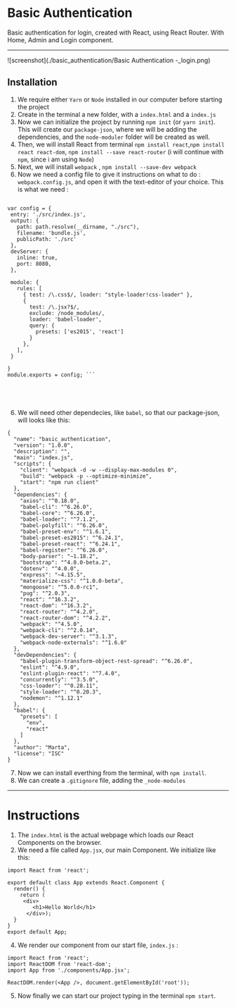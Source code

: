 # Basic Authentication 

Basic authentication for login, created with React, using React Router. With Home, Admin and Login component. 



---

![screenshot](./basic_authentication/Basic Authentication -_login.png)


## Installation

1. We require either `Yarn` or `Node` installed in our computer before starting the project
2. Create in the terminal a new folder, with a `index.html` and a `index.js`
3. Now we can initialize the project by running `npm init` (or `yarn init`). This will create our `package-json`, where we will be adding the dependencies, and the `node-moduler` folder will be created as well. 
4. Then, we will install React from terminal `npm install react`,`npm install react react-dom`, `npm install --save react-router`
(i will continue with `npm`, since i am using `Node`)
5. Next, we will install `webpack` , `npm install --save-dev webpack` 
6. Now we need a config file to give it instructions on what to do : `webpack.config.js`, and open it with the text-editor of your choice. This is what we need : 
 ```const path = require("path");

var config = {
  entry: './src/index.js',
  output: {
    path: path.resolve(__dirname, "./src"),
    filename: 'bundle.js',
    publicPath: './src'
  },
  devServer: {
    inline: true,
    port: 8080,
  },

  module: {
    rules: [
      { test: /\.css$/, loader: "style-loader!css-loader" },
      {
        test: /\.jsx?$/,
        exclude: /node_modules/,
        loader: 'babel-loader',
        query: {
          presets: ['es2015', 'react']
        }
      },
    ],
  }

}
module.exports = config; ```





```
6. We will need other dependecies, like `babel`, 
so that our package-json, will looks like this: 
```
{
  "name": "basic_authentication",
  "version": "1.0.0",
  "description": "",
  "main": "index.js",
  "scripts": {
    "client": "webpack -d -w --display-max-modules 0",
    "build": "webpack -p --optimize-minimize",
    "start": "npm run client"
  },
  "dependencies": {
    "axios": "^0.18.0",
    "babel-cli": "^6.26.0",
    "babel-core": "^6.26.0",
    "babel-loader": "^7.1.2",
    "babel-polyfill": "^6.26.0",
    "babel-preset-env": "^1.6.1",
    "babel-preset-es2015": "^6.24.1",
    "babel-preset-react": "^6.24.1",
    "babel-register": "^6.26.0",
    "body-parser": "~1.18.2",
    "bootstrap": "^4.0.0-beta.2",
    "dotenv": "^4.0.0",
    "express": "~4.15.5",
    "materialize-css": "^1.0.0-beta",
    "mongoose": "^5.0.0-rc1",
    "pug": "^2.0.3",
    "react": "^16.3.2",
    "react-dom": "^16.3.2",
    "react-router": "^4.2.0",
    "react-router-dom": "^4.2.2",
    "webpack": "^4.5.0",
    "webpack-cli": "^2.0.14",
    "webpack-dev-server": "^3.1.3",
    "webpack-node-externals": "^1.6.0"
  },
  "devDependencies": {
    "babel-plugin-transform-object-rest-spread": "^6.26.0",
    "eslint": "^4.9.0",
    "eslint-plugin-react": "^7.4.0",
    "concurrently": "^3.5.0",
    "css-loader": "^0.28.11",
    "style-loader": "^0.20.3",
    "nodemon": "^1.12.1"
  },
  "babel": {
    "presets": [
      "env",
      "react"
    ]
  },
  "author": "Marta",
  "license": "ISC"
}

```
   
7. Now we can install everthing from the terminal, with `npm install`. 
8. We can create a `.gitignore` file, adding the `_node-modules`


---


# Instructions

1. The `index.html` is the actual webpage which loads our React Components on the browser.
2. We need a file called `App.jsx`, our main Component. We initialize like this:
```
import React from 'react';

export default class App extends React.Component {
  render() {
    return (
     <div>
        <h1>Hello World</h1>
      </div>);
  }
}
export default App;
```
4. We render our component from our start file, `index.js`  :
```
import React from 'react';
import ReactDOM from 'react-dom';
import App from './components/App.jsx';

ReactDOM.render(<App />, document.getElementById('root'));
```
5. Now finally we can start our project typing in the terminal `npm start`.
